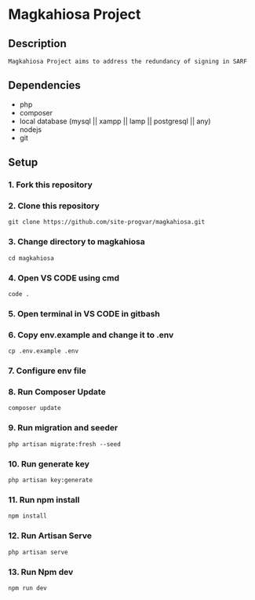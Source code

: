 # Magkahiosa Project

## Description

    Magkahiosa Project aims to address the redundancy of signing in SARF

## Dependencies

- php
- composer
- local database (mysql || xampp || lamp || postgresql || any)
- nodejs
- git
  
## Setup

### 1. Fork this repository

### 2. Clone this repository

    git clone https://github.com/site-progvar/magkahiosa.git

### 3. Change directory to magkahiosa

    cd magkahiosa

### 4. Open VS CODE using cmd

    code .

### 5. Open terminal in VS CODE in gitbash

### 6. Copy env.example and change it to .env

    cp .env.example .env 

### 7. Configure env file

### 8. Run Composer Update

    composer update

### 9. Run migration and seeder

    php artisan migrate:fresh --seed

### 10. Run generate key

    php artisan key:generate

### 11. Run npm install

    npm install

### 12. Run Artisan Serve

    php artisan serve

### 13. Run Npm dev

    npm run dev
